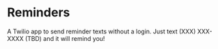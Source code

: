 Reminders
==============

A Twilio app to send reminder texts without a login. Just text (XXX) XXX-XXXX (TBD) and it will remind you!